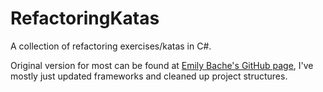 # RefactoringKatas
A collection of refactoring exercises/katas in C#.

Original version for most can be found at [Emily Bache's GitHub page](https://github.com/emilybache), I've mostly just updated frameworks and cleaned up project structures.